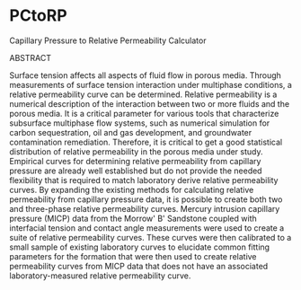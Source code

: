 # PCtoRP
Capillary Pressure to Relative Permeability Calculator

ABSTRACT

Surface tension affects all aspects of fluid flow in porous media. Through measurements of surface tension interaction under multiphase conditions, a relative permeability curve can be determined. Relative permeability is a numerical description of the interaction between two or more fluids and the porous media. It is a critical parameter for various tools that characterize subsurface multiphase flow systems, such as numerical simulation for carbon sequestration, oil and gas development, and groundwater contamination remediation. Therefore, it is critical to get a good statistical distribution of relative permeability in the porous media under study. 
Empirical curves for determining relative permeability from capillary pressure are already well established but do not provide the needed flexibility that is required to match laboratory derive relative permeability curves. By expanding the existing methods for calculating relative permeability from capillary pressure data, it is possible to create both two and three-phase relative permeability curves. Mercury intrusion capillary pressure (MICP) data from the Morrow' B' Sandstone coupled with interfacial tension and contact angle measurements were used to create a suite of relative permeability curves. These curves were then calibrated to a small sample of existing laboratory curves to elucidate common fitting parameters for the formation that were then used to create relative permeability curves from MICP data that does not have an associated laboratory-measured relative permeability curve.
